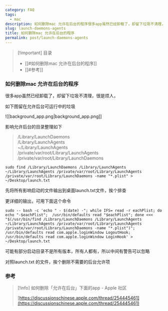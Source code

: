 ```yaml
---
category: FAQ
tags:
  - mac
description: 如何删除mac 允许在后台的程序很多app虽然已经卸载了，却留下垃圾不清理，很是烦人，如下图留在允许后台可运行中的垃圾
slug: launch-daemons-agents
title: 如何删除mac 允许在后台的程序
permalink: post/launch-daemons-agents
---
```

> [!important] 目录
> 
> - [[#如何删除mac 允许在后台的程序]]
> - [[#参考]]

### 如何删除mac 允许在后台的程序

很多app虽然已经卸载了，却留下垃圾不清理，很是烦人，

如下图留在允许后台可运行中的垃圾

![[background_app.png|background_app.png]]

影响允许后台的目录整理如下

> /Library/LaunchDaemons  
> /Library/LaunchAgents  
> ~/Library/LaunchAgents  
> /private/var/root/Library/LaunchAgents  
> /private/var/root/Library/LaunchDaemons  

```Shell
sudo find /Library/LaunchDaemons /Library/LaunchAgents ~/Library/LaunchAgents /private/var/root/Library/LaunchAgents /private/var/root/Library/LaunchDaemons -name "*.plist" > ~/Desktop/launch.txt
```

先将所有影响启动的文件输出到桌面launch.txt文件，挨个排查

更详细的输出，可用下面这个命令

```Shell
sudo -- bash -c 'echo " - $(date) -"; while IFS= read -r eachPlist; do echo "-$eachPlist";  /usr/bin/defaults read "$eachPlist"; done <<< "$(/usr/bin/find /Library/LaunchDaemons /Library/LaunchAgents ~/Library/LaunchAgents /private/var/root/Library/LaunchAgents /private/var/root/Library/LaunchDaemons -name "*.plist")"; /usr/bin/defaults read com.apple.loginWindow LogoutHook; /usr/bin/defaults read com.apple.loginWindow LoginHook' > ~/Desktop/launch.txt
```

可能有部分启动目录不是所有版本，所有人都有，所以中间有警告可以忽略

对照launch.txt 的文件，挨个删除不需要的后台允许项

### 参考

> [!info] 如何删除「允许在后台」下面的app - Apple 社区  
>  
> [https://discussionschinese.apple.com/thread/254445461](https://discussionschinese.apple.com/thread/254445461)